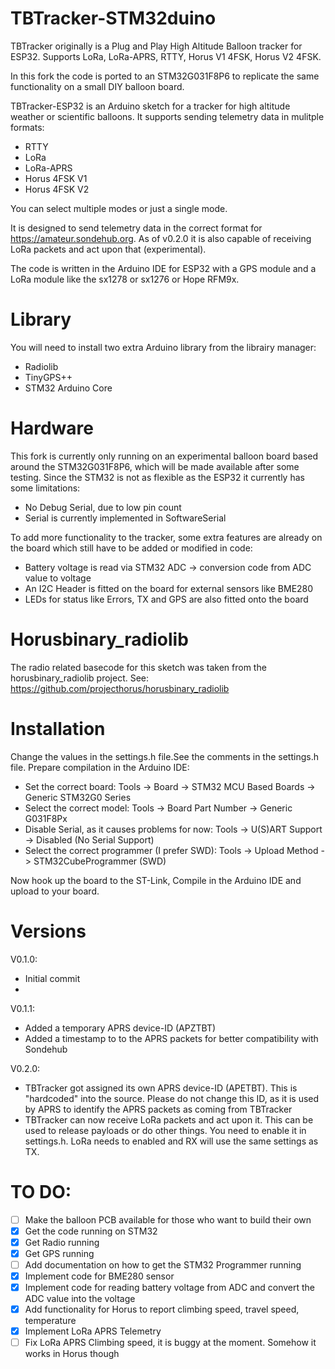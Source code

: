 # TBTracker-STM32duino
TBTracker originally is a Plug and Play High Altitude Balloon tracker for ESP32. Supports LoRa, LoRa-APRS, RTTY, Horus V1 4FSK, Horus V2 4FSK.

In this fork the code is ported to an STM32G031F8P6 to replicate the same functionality on a small DIY balloon board.

TBTracker-ESP32 is an Arduino sketch for a tracker for high altitude weather or scientific balloons. 
It supports sending telemetry data in mulitple formats:
- RTTY
- LoRa
- LoRa-APRS
- Horus 4FSK V1
- Horus 4FSK V2

You can select multiple modes or just a single mode.

It is designed to send telemetry data in the correct format for https://amateur.sondehub.org.
As of v0.2.0 it is also capable of receiving LoRa packets and act upon that (experimental).

The code is written in the Arduino IDE for ESP32 with a GPS module and a LoRa module like the sx1278 or sx1276 or Hope RFM9x.

# Library
You will need to install two extra Arduino library from the librairy manager:
- Radiolib
- TinyGPS++
- STM32 Arduino Core

# Hardware
This fork is currently only running on an experimental balloon board based around the STM32G031F8P6, which will be made available after some testing.
Since the STM32 is not as flexible as the ESP32 it currently has some limitations:
- No Debug Serial, due to low pin count
- Serial is currently implemented in SoftwareSerial

To add more functionality to the tracker, some extra features are already on the board which still have to be added or modified in code:
- Battery voltage is read via STM32 ADC -> conversion code from ADC value to voltage
- An I2C Header is fitted on the board for external sensors like BME280
- LEDs for status like Errors, TX and GPS are also fitted onto the board

# Horusbinary_radiolib
The radio related basecode for this sketch was taken from the horusbinary_radiolib project.
See: https://github.com/projecthorus/horusbinary_radiolib

# Installation
Change the values in the settings.h file.See the comments in the settings.h file. 
Prepare compilation in the Arduino IDE:
- Set the correct board: Tools -> Board -> STM32 MCU Based Boards -> Generic STM32G0 Series
- Select the correct model: Tools -> Board Part Number -> Generic G031F8Px
- Disable Serial, as it causes problems for now: Tools -> U(S)ART Support -> Disabled (No Serial Support)
- Select the correct programmer (I prefer SWD): Tools -> Upload Method -> STM32CubeProgrammer (SWD)

Now hook up the board to the ST-Link, Compile in the Arduino IDE and upload to your board.

# Versions

V0.1.0:
- Initial commit
- 
V0.1.1:  
- Added a temporary APRS device-ID (APZTBT)
- Added a timestamp to to the APRS packets for better compatibility with Sondehub

V0.2.0:
- TBTracker got assigned its own APRS device-ID (APETBT). This is "hardcoded" into the source. Please do not change this ID, as it is used by APRS to identify the APRS packets as coming from TBTracker
- TBTracker can now receive LoRa packets and act upon it. This can be used to release payloads or do other things. You need to enable it in settings.h. LoRa needs to enabled and RX will use the same settings as TX.


# TO DO:
- [ ] Make the balloon PCB available for those who want to build their own
- [X] Get the code running on STM32
- [X] Get Radio running
- [X] Get GPS running
- [ ] Add documentation on how to get the STM32 Programmer running
- [X] Implement code for BME280 sensor
- [X] Implement code for reading battery voltage from ADC and convert the ADC value into the voltage
- [X] Add functionality for Horus to report climbing speed, travel speed, temperature
- [X] Implement LoRa APRS Telemetry
- [ ] Fix LoRa APRS Climbing speed, it is buggy at the moment. Somehow it works in Horus though